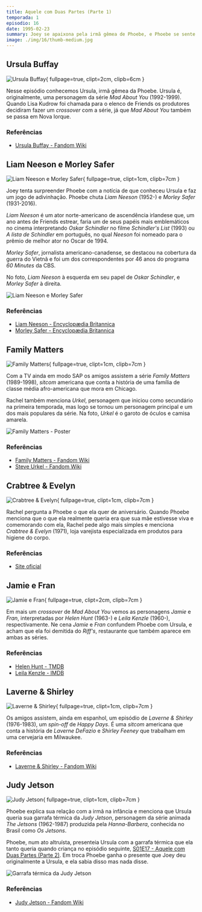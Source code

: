 ```yaml
---
title: Aquele com Duas Partes (Parte 1)
temporada: 1
episodio: 16
date: 1995-02-23
summary: Joey se apaixona pela irmã gêmea de Phoebe, e Phoebe se sente desprezada. Ross vai às aulas de parto Lamaze com Carol e Susan.
image: ./img/16/thumb-medium.jpg
---
```


## Ursula Buffay

![Ursula Buffay](./img/16/ursula-buffay.png){ fullpage=true, clipt=2cm, clipb=6cm }

Nesse episódio conhecemos Ursula, irmã gêmea da Phoebe. Ursula é, originalmente,
uma personagem da série *Mad About You* (1992-1999). Quando Lisa Kudrow foi
chamada para o elenco de Friends os produtores decidiram fazer um *crossover*
com a série, já que *Mad About You* também se passa em Nova Iorque.

### Referências

- [Ursula Buffay - Fandom Wiki](https://friends.fandom.com/wiki/Ursula_Buffay)

## Liam Neeson e Morley Safer

![Liam Neeson e Morley Safer](./img/16/liam-neeson-e-morley-safer.png){ fullpage=true, clipt=1cm, clipb=7cm }

<cena>
  <joey
    original="- Hey, Pheebs. Guess who we saw today."
    traducao="- Ei, Pheebs. Adivinha quem vimos hoje."
  />
  <phoebe
    original="- Liam Neeson. Morley Safer."
    traducao="- Liam Neeson. Morley Safer."
  />
</cena>

Joey tenta surpreender Phoebe com a notícia de que conheceu Ursula e faz um jogo de
adivinhação. Phoebe chuta *Liam Neeson* (1952-) e *Morley Safer* (1931-2016).

*Liam Neeson* é um ator norte-americano de ascendência irlandese que, um ano antes de
Friends estrear, faria um de seus papéis mais emblemáticos no cinema interpretando
*Oskar Schindler* no filme *Schindler's List* (1993) ou *A lista de Schindler* em
português, no qual *Neeson* foi nomeado para o prêmio de melhor ator no Oscar de 1994.

*Morley Safer*, jornalista americano-canadense, se destacou na cobertura da guerra do
Vietnã e foi um dos correspondentes por 46 anos do programa *60 Minutes* da CBS.

No foto, *Liam Neeson* à esquerda em seu papel de *Oskar Schindler*, e *Morley Safer*
à direita.

![Liam Neeson e Morley Safer](./img/16/liam-neeson-e-morley-safer-foto.png)

### Referências

- [Liam Neeson - Encyclopædia Britannica](https://www.britannica.com/biography/Liam-Neeson)
- [Morley Safer - Encyclopædia Britannica](https://www.britannica.com/biography/Morley-Safer)

## Family Matters

![Family Matters](./img/16/family-matters.png){ fullpage=true, clipt=1cm, clipb=7cm }

Com a TV ainda em modo SAP os amigos assistem a série *Family Matters* (1989-1998),
*sitcom* americana que conta a história de uma família de classe média afro-americana
que mora em Chicago.

<cena>
  <rachel
    original="- Oh, cool. Urkel in Spanish is Urkel."
    traducao="- Que barato. Urkel, em espanhol, é Urkel."
  />
</cena>

Rachel também menciona *Urkel*, personagem que iniciou como secundário na primeira
temporada, mas logo se tornou um personagem principal e um dos mais populares da
série. Na foto, *Urkel* é o garoto de óculos e camisa amarela.

![Family Matters - Poster](./img/16/family-matters-poster.jpg)

### Referências

- [Family Matters - Fandom Wiki](https://familymatters.fandom.com/wiki/Family_Matters)
- [Steve Urkel - Fandom Wiki](https://familymatters.fandom.com/wiki/Steve_Urkel)

## Crabtree & Evelyn

![Crabtree & Evelyn](./img/16/crabtree-evelyn.png){ fullpage=true, clipt=1cm, clipb=7cm }

<cena>
  <rachel
    original="- Anything from Crabtree & Evelyn?"
    traducao="- Alguma coisa de Crabtree & Evelyn?"
  />
  <phoebe
    original="- Bath salts would be nice."
    traducao="- Sais de banho seriam uma boa."
  />
</cena>

Rachel pergunta a Phoebe o que ela quer de aniversário. Quando Phoebe menciona que
o que ela realmente queria era que sua mãe estivesse viva e comemorando com ela,
Rachel pede algo mais simples e menciona *Crabtree & Evelyn* (1971), loja varejista
especializada em produtos para higiene do corpo.

### Referências

- [Site oficial](https://www.crabtree-evelyn.com/pages/about-us)

## Jamie e Fran

![Jamie e Fran](./img/16/jamie-e-fran.png){ fullpage=true, clipt=2cm, clipb=7cm }

Em mais um *crossover* de *Mad About You* vemos as personagens *Jamie* e *Fran*,
interpretadas por *Helen Hunt* (1963-) e *Leila Kenzle* (1960-), respectivamente.
Ne cena *Jamie* e *Fran* confundem Phoebe com Ursula, e acham que ela foi demitida
do *Riff's*, restaurante que também aparece em ambas as séries.

### Referências

- [Helen Hunt - TMDB](https://www.themoviedb.org/person/9994-helen-hunt)
- [Leila Kenzle - IMDB](https://www.imdb.com/name/nm0005087/)

## Laverne & Shirley

![Laverne & Shirley](./img/16/laverne-shirley.png){ fullpage=true, clipt=1cm, clipb=7cm }

Os amigos assistem, ainda em espanhol, um episódio de *Laverne & Shirley* (1976-1983),
um *spin-off* de *Happy Days*. É uma *sitcom* americana que conta a história
de *Laverne DeFazio* e *Shirley Feeney* que trabalham em uma cervejaria em Milwaukee.

### Referências

- [Laverne & Shirley - Fandom Wiki](https://happydays.fandom.com/wiki/Laverne_%26_Shirley)

## Judy Jetson

![Judy Jetson](./img/16/judy-jetson.png){ fullpage=true, clipt=1cm, clipb=7cm }

<cena>
  <phoebe
    original="- When I was 8, I wouldn't let her have my Judy Jetson Thermos, so she threw it under the bus."
    traducao="- Aos oito anos, não deixei pegar minha garrafa térmica da Judy Jetson. Ela jogou embaixo do ônibus."
  />
</cena>

Phoebe explica sua relação com a irmã na infância e menciona que Ursula queria
sua garrafa térmica da *Judy Jetson*, personagem da série animada *The Jetsons*
(1962-1987) produzida pela *Hanna-Barbera*, conhecida no Brasil como *Os Jetsons*.

Phoebe, num ato altruísta, presenteia Ursula com a garrafa térmica que ela tanto
queria quando criança no episódio seguinte, [S01E17 - Aquele com Duas Partes (Parte 2)](/temporada/1/episodio/17/). Em troca Phoebe ganha o presente que Joey deu originalmente a Ursula,
e ela sabia disso mas nada disse.

![Garrafa térmica da Judy Jetson](./img/16/garrafa-judy-jetson.png)

### Referências

- [Judy Jetson - Fandom Wiki](https://thejetsons.fandom.com/wiki/Judy_Jetson)
